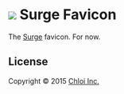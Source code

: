 # [![](dist/surge-48x48.png)](https://surge.sh) Surge Favicon

The [Surge](https://surge.sh) favicon. For now.

## License

Copyright © 2015 [Chloi Inc.](http://chloi.io)
